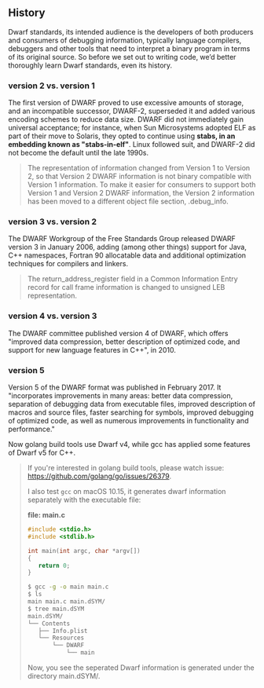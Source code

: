 ## History

Dwarf standards, its intended audience is the developers of both producers and consumers of debugging information, typically language compilers, debuggers and other tools that need to interpret a binary program in terms of its original source. So before we set out to writing code, we’d better thoroughly learn Dwarf standards, even its history.

### version 2 vs. version 1

The first version of DWARF proved to use excessive amounts of storage, and an incompatible successor, DWARF-2, superseded it and added various encoding schemes to reduce data size. DWARF did not immediately gain universal acceptance; for instance, when Sun Microsystems adopted ELF as part of their move to Solaris, they opted to continue using **stabs, in an embedding known as "stabs-in-elf"**. Linux followed suit, and DWARF-2 did not become the default until the late 1990s.

>The representation of information changed from Version 1 to Version 2, so that Version 2 DWARF information is not binary compatible with Version 1 information. To make it easier for consumers to support both Version 1 and Version 2 DWARF information, the Version 2 information has been moved to a different object file section, .debug_info. 


### version 3 vs. version 2
The DWARF Workgroup of the Free Standards Group released DWARF version 3 in January 2006, adding (among other things) support for Java, C++ namespaces, Fortran 90 allocatable data and additional optimization techniques for compilers and linkers.

>The return_address_register field in a Common Information Entry record for call frame information is changed to unsigned LEB representation.


### version 4 vs. version 3
The DWARF committee published version 4 of DWARF, which offers "improved data compression, better description of optimized code, and support for new language features in C++", in 2010.


### version 5
Version 5 of the DWARF format was published in February 2017. It "incorporates improvements in many areas: better data compression, separation of debugging data from executable files, improved description of macros and source files, faster searching for symbols, improved debugging of optimized code, as well as numerous improvements in functionality and performance."

Now golang build tools use Dwarf v4, while gcc has applied some features of Dwarf v5 for C++.

>If you're interested in golang build tools, please watch issue: https://github.com/golang/go/issues/26379.
>
>I also test `gcc` on macOS 10.15, it generates dwarf information separately with the executable file:
>
>**file: main.c**
>
>```cpp
>#include <stdio.h>
>#include <stdlib.h>
>
>int main(int argc, char *argv[])
>{
>    return 0;
>}
>
>```
>
>```bash
>$ gcc -g -o main main.c
>$ ls
>main main.c main.dSYM/
>$ tree main.dSYM
>main.dSYM/
>└── Contents
>    ├── Info.plist
>    └── Resources
>        └── DWARF
>            └── main
>```
>
>Now, you see the seperated Dwarf information is generated under the directory main.dSYM/.
